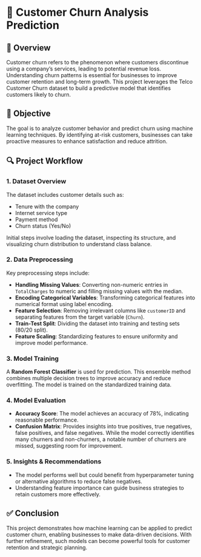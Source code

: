 # 🔄 Customer Churn Analysis Prediction

## 📌 Overview
Customer churn refers to the phenomenon where customers discontinue using a company’s services, leading to potential revenue loss. Understanding churn patterns is essential for businesses to improve customer retention and long-term growth. This project leverages the Telco Customer Churn dataset to build a predictive model that identifies customers likely to churn.

## 🧠 Objective
The goal is to analyze customer behavior and predict churn using machine learning techniques. By identifying at-risk customers, businesses can take proactive measures to enhance satisfaction and reduce attrition.

## 🔍 Project Workflow

### 1. Dataset Overview
The dataset includes customer details such as:
- Tenure with the company
- Internet service type
- Payment method
- Churn status (Yes/No)

Initial steps involve loading the dataset, inspecting its structure, and visualizing churn distribution to understand class balance.

### 2. Data Preprocessing
Key preprocessing steps include:
- **Handling Missing Values**: Converting non-numeric entries in `TotalCharges` to numeric and filling missing values with the median.
- **Encoding Categorical Variables**: Transforming categorical features into numerical format using label encoding.
- **Feature Selection**: Removing irrelevant columns like `customerID` and separating features from the target variable (`Churn`).
- **Train-Test Split**: Dividing the dataset into training and testing sets (80/20 split).
- **Feature Scaling**: Standardizing features to ensure uniformity and improve model performance.

### 3. Model Training
A **Random Forest Classifier** is used for prediction. This ensemble method combines multiple decision trees to improve accuracy and reduce overfitting. The model is trained on the standardized training data.

### 4. Model Evaluation
- **Accuracy Score**: The model achieves an accuracy of 78%, indicating reasonable performance.
- **Confusion Matrix**: Provides insights into true positives, true negatives, false positives, and false negatives. While the model correctly identifies many churners and non-churners, a notable number of churners are missed, suggesting room for improvement.

### 5. Insights & Recommendations
- The model performs well but could benefit from hyperparameter tuning or alternative algorithms to reduce false negatives.
- Understanding feature importance can guide business strategies to retain customers more effectively.

## ✅ Conclusion
This project demonstrates how machine learning can be applied to predict customer churn, enabling businesses to make data-driven decisions. With further refinement, such models can become powerful tools for customer retention and strategic planning.
